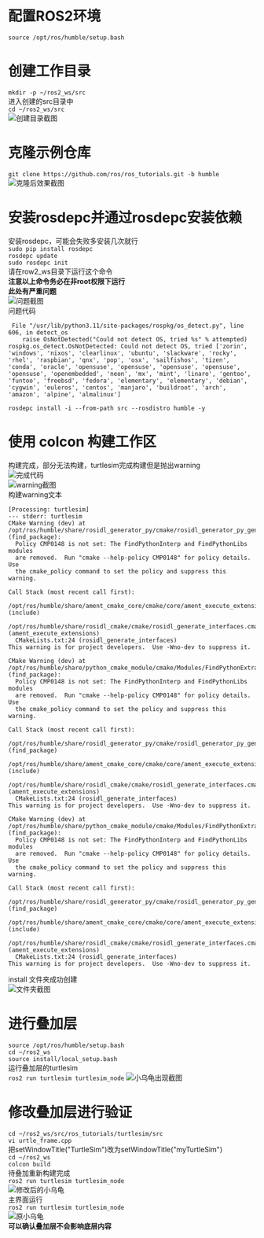 # 配置ROS2环境  
`source /opt/ros/humble/setup.bash`  

# 创建工作目录  
`mkdir -p ~/ros2_ws/src`  
进入创建的src目录中  
`cd ~/ros2_ws/src`  
![创建目录截图](src/11.pmg)  

# 克隆示例仓库  
`git clone https://github.com/ros/ros_tutorials.git -b humble`  
![克隆后效果截图](src/12.png)  

# 安装rosdepc并通过rosdepc安装依赖
安装rosdepc，可能会失败多安装几次就行  
`sudo pip install rosdepc`  
`rosdepc update`  
`sudo rosdepc init`  
请在row2_ws目录下运行这个命令  
**注意以上命令务必在非root权限下运行**  
**此处有严重问题**  
![问题截图](src/13.png)  
问题代码  
```
 File "/usr/lib/python3.11/site-packages/rospkg/os_detect.py", line 606, in detect_os
    raise OsNotDetected("Could not detect OS, tried %s" % attempted)
rospkg.os_detect.OsNotDetected: Could not detect OS, tried ['zorin', 'windows', 'nixos', 'clearlinux', 'ubuntu', 'slackware', 'rocky', 'rhel', 'raspbian', 'qnx', 'pop', 'osx', 'sailfishos', 'tizen', 'conda', 'oracle', 'opensuse', 'opensuse', 'opensuse', 'opensuse', 'opensuse', 'openembedded', 'neon', 'mx', 'mint', 'linaro', 'gentoo', 'funtoo', 'freebsd', 'fedora', 'elementary', 'elementary', 'debian', 'cygwin', 'euleros', 'centos', 'manjaro', 'buildroot', 'arch', 'amazon', 'alpine', 'almalinux']
```
`rosdepc install -i --from-path src --rosdistro humble -y`  

# 使用 colcon 构建工作区  
构建完成，部分无法构建，turtlesim完成构建但是抛出warning  
![完成代码](src/14.png)  
![warning截图](src/15.png)  
构建warning文本  
```
[Processing: turtlesim]                                          
--- stderr: turtlesim                                          
CMake Warning (dev) at /opt/ros/humble/share/rosidl_generator_py/cmake/rosidl_generator_py_generate_interfaces.cmake:20 (find_package):                                                                  
  Policy CMP0148 is not set: The FindPythonInterp and FindPythonLibs modules                                                          
  are removed.  Run "cmake --help-policy CMP0148" for policy details.  Use                                                            
  the cmake_policy command to set the policy and suppress this warning.                                                              
                                                                   
Call Stack (most recent call first):                              
  /opt/ros/humble/share/ament_cmake_core/cmake/core/ament_execute_extensions.cmake:48 (include)                                      
  /opt/ros/humble/share/rosidl_cmake/cmake/rosidl_generate_interfaces.cmake:286 (ament_execute_extensions)                            
  CMakeLists.txt:24 (rosidl_generate_interfaces)                  
This warning is for project developers.  Use -Wno-dev to suppress it.                                                                
                                                                   
CMake Warning (dev) at /opt/ros/humble/share/python_cmake_module/cmake/Modules/FindPythonExtra.cmake:52 (find_package):              
  Policy CMP0148 is not set: The FindPythonInterp and FindPythonLibs modules                                                          
  are removed.  Run "cmake --help-policy CMP0148" for policy details.  Use                                                            
  the cmake_policy command to set the policy and suppress this warning.                                                              
                                                                   
Call Stack (most recent call first):                              
  /opt/ros/humble/share/rosidl_generator_py/cmake/rosidl_generator_py_generate_interfaces.cmake:23 (find_package)                    
  /opt/ros/humble/share/ament_cmake_core/cmake/core/ament_execute_extensions.cmake:48 (include)                                      
  /opt/ros/humble/share/rosidl_cmake/cmake/rosidl_generate_interfaces.cmake:286 (ament_execute_extensions)                            
  CMakeLists.txt:24 (rosidl_generate_interfaces)                  
This warning is for project developers.  Use -Wno-dev to suppress it.                                                                
                                                                   
CMake Warning (dev) at /opt/ros/humble/share/python_cmake_module/cmake/Modules/FindPythonExtra.cmake:140 (find_package):              
  Policy CMP0148 is not set: The FindPythonInterp and FindPythonLibs modules                                                          
  are removed.  Run "cmake --help-policy CMP0148" for policy details.  Use                                                            
  the cmake_policy command to set the policy and suppress this warning.                                                              
                                                                   
Call Stack (most recent call first):                              
  /opt/ros/humble/share/rosidl_generator_py/cmake/rosidl_generator_py_generate_interfaces.cmake:23 (find_package)                    
  /opt/ros/humble/share/ament_cmake_core/cmake/core/ament_execute_extensions.cmake:48 (include)                                      
  /opt/ros/humble/share/rosidl_cmake/cmake/rosidl_generate_interfaces.cmake:286 (ament_execute_extensions)                            
  CMakeLists.txt:24 (rosidl_generate_interfaces)                  
This warning is for project developers.  Use -Wno-dev to suppress it.        
```
install 文件夹成功创建  
![文件夹截图](src/16.png)  

# 进行叠加层
`source /opt/ros/humble/setup.bash`  
`cd ~/ros2_ws`  
`source install/local_setup.bash`  
运行叠加层的turtlesim  
`ros2 run turtlesim turtlesim_node`
![小乌龟出现截图](src/17.png)

# 修改叠加层进行验证  
`cd ~/ros2_ws/src/ros_tutorials/turtlesim/src`  
`vi urtle_frame.cpp`  
把setWindowTitle("TurtleSim")改为setWindowTitle("myTurtleSim")  
`cd ~/ros2_ws`  
`colcon build`  
待叠加重新构建完成  
`ros2 run turtlesim turtlesim_node`  
![修改后的小乌龟](src/18.png)  
主界面运行  
`ros2 run turtlesim turtlesim_node`  
![原小乌龟](src/19.png)  
**可以确认叠加层不会影响底层内容** 



